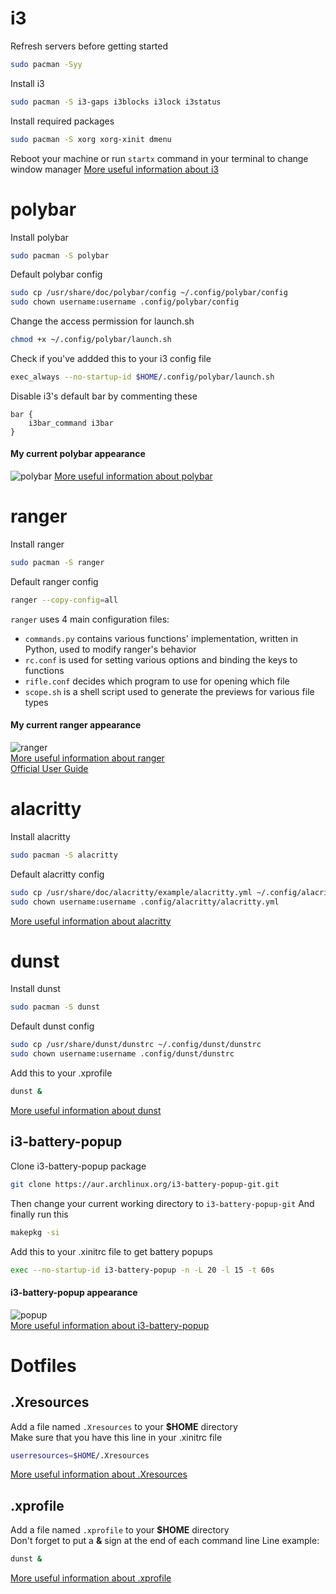 # i3
Refresh servers before getting started
```bash
sudo pacman -Syy
```
Install i3
```bash
sudo pacman -S i3-gaps i3blocks i3lock i3status
```
Install required packages
```bash
sudo pacman -S xorg xorg-xinit dmenu
```
Reboot your machine or run ```startx``` command in your terminal to change window manager
[More useful information about i3](https://i3wm.org/docs/userguide.html)

# polybar
Install polybar
```bash
sudo pacman -S polybar
```
Default polybar config
```bash
sudo cp /usr/share/doc/polybar/config ~/.config/polybar/config
sudo chown username:username .config/polybar/config
```
Change the access permission for launch.sh
```bash
chmod +x ~/.config/polybar/launch.sh
```
Check if you've addded this to your i3 config file
```bash
exec_always --no-startup-id $HOME/.config/polybar/launch.sh
```
Disable i3's default bar by commenting these
```
bar {
    i3bar_command i3bar
}
```
#### My current polybar appearance
![polybar](https://user-images.githubusercontent.com/64749230/96635841-16131880-1325-11eb-8bcc-2b3a8f9db4c9.png)
[More useful information about polybar](https://github.com/polybar/polybar/wiki)

# ranger
Install ranger
```bash
sudo pacman -S ranger
```
Default ranger config
```bash
ranger --copy-config=all
```
```ranger``` uses 4 main configuration files:
* ```commands.py``` contains various functions' implementation, written in Python, used to modify ranger's behavior
* ```rc.conf``` is used for setting various options and binding the keys to functions
* ```rifle.conf``` decides which program to use for opening which file
* ```scope.sh``` is a shell script used to generate the previews for various file types

#### My current ranger appearance
![ranger](https://user-images.githubusercontent.com/64749230/96640320-a94f4c80-132b-11eb-82d5-2a0e86e6b714.png)\
[More useful information about ranger](https://wiki.archlinux.org/index.php/ranger)\
[Official User Guide](https://github.com/ranger/ranger/wiki/Official-user-guide)

# alacritty
Install alacritty
```bash
sudo pacman -S alacritty
```
Default alacritty config
```bash
sudo cp /usr/share/doc/alacritty/example/alacritty.yml ~/.config/alacritty/alacritty.yml
sudo chown username:username .config/alacritty/alacritty.yml
```
[More useful information about alacritty](https://wiki.archlinux.org/index.php/Alacritty)

# dunst
Install dunst
```bash
sudo pacman -S dunst
```
Default dunst config
```bash
sudo cp /usr/share/dunst/dunstrc ~/.config/dunst/dunstrc
sudo chown username:username .config/dunst/dunstrc
```
Add this to your .xprofile
```bash 
dunst &
```
[More useful information about dunst](https://wiki.archlinux.org/index.php/Dunst)

## i3-battery-popup
Clone i3-battery-popup package
```bash
git clone https://aur.archlinux.org/i3-battery-popup-git.git
```
Then change your current working directory to ```i3-battery-popup-git```
And finally run this
```bash
makepkg -si
```
Add this to your .xinitrc file to get battery popups
```bash
exec --no-startup-id i3-battery-popup -n -L 20 -l 15 -t 60s
```
#### i3-battery-popup appearance
![popup](https://user-images.githubusercontent.com/64749230/96638246-7e172e00-1328-11eb-91a7-0a572bc492df.png)\
[More useful information about i3-battery-popup](https://github.com/rjekker/i3-battery-popup)

# Dotfiles

## .Xresources
Add a file named ```.Xresources``` to your **$HOME** directory\
Make sure that you have this line in your .xinitrc file
```bash
userresources=$HOME/.Xresources
```
[More useful information about .Xresources](https://wiki.debian.org/Xresources)

## .xprofile
Add a file named ```.xprofile``` to your **$HOME** directory\
Don't forget to put a **&** sign at the end of each command line
Line example:
```bash
dunst &
```
[More useful information about .xprofile](https://wiki.archlinux.org/index.php/Xprofile)
